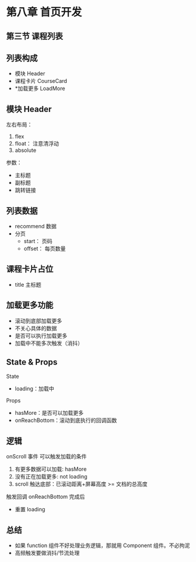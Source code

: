 # 第八章 首页开发

## 第三节 课程列表

## 列表构成

- 模块 Header
- 课程卡片 CourseCard
- \*加载更多 LoadMore

## 模块 Header

左右布局：

1. flex
2. float： 注意清浮动
3. absolute

参数：

- 主标题
- 副标题
- 跳转链接

## 列表数据

- recommend 数据
- 分页
  - start： 页码
  - offset： 每页数量

## 课程卡片占位

- title 主标题

## 加载更多功能

- 滚动到底部加载更多
- 不关心具体的数据
- 是否可以执行加载更多
- 加载中不能多次触发（消抖）

## State & Props

State

- loading：加载中

Props

- hasMore：是否可以加载更多
- onReachBottom：滚动到底执行的回调函数

## 逻辑

onScroll 事件
可以触发加载的条件

1. 有更多数据可以加载: hasMore
2. 没有正在加载更多: not loading
3. scroll 触达底部：已滚动距离+屏幕高度 >= 文档的总高度

触发回调 onReachBottom 完成后

- 重置 loading

## 总结

- 如果 function 组件不好处理业务逻辑，那就用 Component 组件。不必拘泥
- 高频触发要做消抖/节流处理

